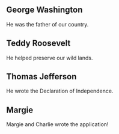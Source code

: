 George Washington
-----------------

He was the father of our country.

Teddy Roosevelt
---------------

He helped preserve our wild lands.

Thomas Jefferson
----------------

He wrote the Declaration of Independence.

Margie
------

Margie and Charlie wrote the application!

